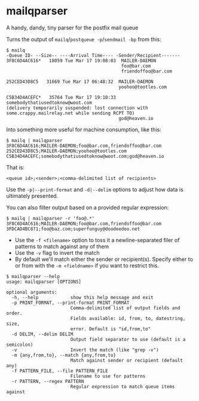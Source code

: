 # mailqparser
A handy, dandy, tiny parser for the postfix mail queue

Turns the output of `mailq`/`postqueue -p`/`sendmail -bp` from this:
```
$ mailq
-Queue ID- --Size-- ----Arrival Time---- -Sender/Recipient-------
3F8C6D4AC616*   18059 Tue Mar 17 19:08:03  MAILER-DAEMON
                                           foo@bar.com
                                           friendoffoo@bar.com

252CED43D8C5   31669 Tue Mar 17 06:48:32  MAILER-DAEMON
                                          yoohoo@tootles.com

C5B34D4ACEFC*   35764 Tue Mar 17 19:10:33  somebodythatiusedtoknow@woot.com
(delivery temporarily suspended: lost connection with some.crappy.mailrelay.net while sending RCPT TO)
                                          god@heaven.io
```
Into something more useful for machine consumption, like this:

```
$ mailq | mailqparser
3F8C6D4AC616;MAILER-DAEMON;foo@bar.com,friendoffoo@bar.com
252CED43D8C5;MAILER-DAEMON;yoohoo@tootles.com
C5B34D4ACEFC;somebodythatiusedtoknow@woot.com;god@heaven.io
```

That is:

```
<queue id>;<sender>;<comma-delimited list of recipients>
```

Use the ```-p|--print-format``` and ```-d|--delim``` options to adjust how data is ultimately presented.

You can also filter output based on a provided regular expression:

```
$ mailq | mailqparser -r 'foo@.*'
3F8C6D4AC616;MAILER-DAEMON;foo@bar.com,friendoffoo@bar.com
3FDCAD4BC871;foo@baz.com;superfunguy@doodeedoo.net
```
* Use the ```-f <filename>``` option to toss it a newline-separated filer of patterns to match against any of them
* Use the ```-v``` flag to invert the match
* By default we'll match either the sender or recipient(s). Specify either to or from with the ```-m <fieldname>``` if you want to restrict this.


```
$ mailqparser --help
usage: mailqparser [OPTIONS]

optional arguments:
  -h, --help            show this help message and exit
  -p PRINT_FORMAT, --print-format PRINT_FORMAT
                        Comma-delimited list of output fields and order.
                        Fields available: id, from, to, datestring, size,
                        error. Default is "id,from,to"
  -d DELIM, --delim DELIM
                        Output field separator to use (default is a semicolon)
  -v                    Invert the match (like "grep -v")
  -m {any,from,to}, --match {any,from,to}
                        Match against sender or recipient (default any)
  -f PATTERN_FILE, --file PATTERN_FILE
                        Filename to use for patterns
  -r PATTERN, --regex PATTERN
                        Regular expression to match queue items against
```
